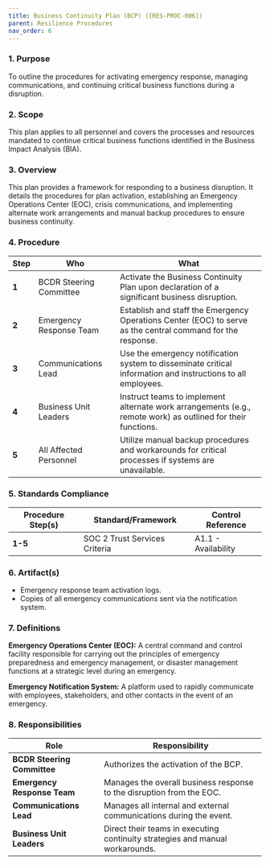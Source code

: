 ```yaml
---
title: Business Continuity Plan (BCP) ([RES-PROC-006])
parent: Resilience Procedures
nav_order: 6
---
```

### 1. Purpose

To outline the procedures for activating emergency response, managing communications, and continuing critical business functions during a disruption.

### 2. Scope

This plan applies to all personnel and covers the processes and resources mandated to continue critical business functions identified in the Business Impact Analysis (BIA).

### 3. Overview

This plan provides a framework for responding to a business disruption. It details the procedures for plan activation, establishing an Emergency Operations Center (EOC), crisis communications, and implementing alternate work arrangements and manual backup procedures to ensure business continuity.

### 4. Procedure

| **Step** | **Who** | **What** |
| --- | --- | --- |
| **1** | BCDR Steering Committee | Activate the Business Continuity Plan upon declaration of a significant business disruption. |
| **2** | Emergency Response Team | Establish and staff the Emergency Operations Center (EOC) to serve as the central command for the response. |
| **3** | Communications Lead | Use the emergency notification system to disseminate critical information and instructions to all employees. |
| **4** | Business Unit Leaders | Instruct teams to implement alternate work arrangements (e.g., remote work) as outlined for their functions. |
| **5** | All Affected Personnel | Utilize manual backup procedures and workarounds for critical processes if systems are unavailable. |

### 5. Standards Compliance

| **Procedure Step(s)** | **Standard/Framework** | **Control Reference** |
| --- | --- | --- |
| **1-5** | SOC 2 Trust Services Criteria | A1.1 - Availability |

### 6. Artifact(s)

- Emergency response team activation logs.
- Copies of all emergency communications sent via the notification system.

### 7. Definitions

**Emergency Operations Center (EOC):** A central command and control facility responsible for carrying out the principles of emergency preparedness and emergency management, or disaster management functions at a strategic level during an emergency.

**Emergency Notification System:** A platform used to rapidly communicate with employees, stakeholders, and other contacts in the event of an emergency.

### 8. Responsibilities

| **Role** | **Responsibility** |
| --- | --- |
| **BCDR Steering Committee** | Authorizes the activation of the BCP. |
| **Emergency Response Team** | Manages the overall business response to the disruption from the EOC. |
| **Communications Lead** | Manages all internal and external communications during the event. |
| **Business Unit Leaders** | Direct their teams in executing continuity strategies and manual workarounds. |
